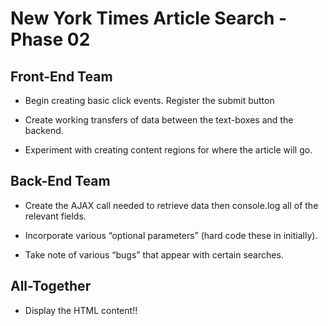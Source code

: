# New York Times Article Search - Phase 02

## Front-End Team

* Begin creating basic click events. Register the submit button

* Create working transfers of data between the text-boxes and the backend.

* Experiment with creating content regions for where the article will go.

## Back-End Team

* Create the AJAX call needed to retrieve data then console.log all of the relevant fields.

* Incorporate various “optional parameters” (hard code these in initially).

* Take note of various “bugs” that appear with certain searches.

## All-Together

* Display the HTML content!!
